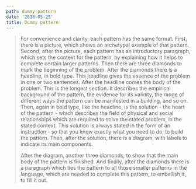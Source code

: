 ```yaml
---
path: dummy-pattern
date: '2018-05-25'
title: Dummy pattern
---
```

> For convenience and clarity, each pattern has the same format. First, there is a picture, which shows an archetypal example of that pattern. Second, after the picture, each pattern has an introductory paragraph, which sets the context for the pattern, by explaining how it helps to complete certain larger patterns. Then there are three diamonds to mark the beginning of the problem. After the diamonds there is a headline, in bold type. This headline gives the essence of the problem in one or two sentences. After the headline comes the body of the problem. This is the longest section. It describes the empirical background of the pattern, the evidence for its validity, the range of different ways the pattern can be manifested in a building, and so on. Then, again in bold type, like the headline, is the solution - the heart of the pattern - which describes the field of physical and social relationships which are required to solve the stated problem, in the stated context. This solution is always stated in the form of an instruction - so that you know exactly what you need to do, to build the pattern. Then, after the solution, there is a diagram, with labels to indicate its main components.
>
> After the diagram, another three diamonds, to show that the main body of the pattern is finished. And finally, after the diamonds there is a paragraph which ties the pattern to all those smaller patterns in the language, which are needed to complete this pattern, to embellish it, to fill it out.
